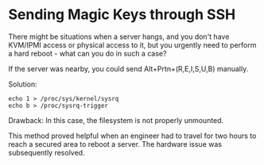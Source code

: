 # Sending Magic Keys through SSH

There might be situations when a server hangs, and you don't have KVM/IPMI access or physical access to it, but you urgently need to perform a hard reboot - what can you do in such a case?

If the server was nearby, you could send Alt+Prtn+(R,E,I,S,U,B) manually.

Solution:
```shell
echo 1 > /proc/sys/kernel/sysrq
echo b > /proc/sysrq-trigger
```
Drawback: In this case, the filesystem is not properly unmounted.

This method proved helpful when an engineer had to travel for two hours to reach a secured area to reboot a server. The hardware issue was subsequently resolved.
